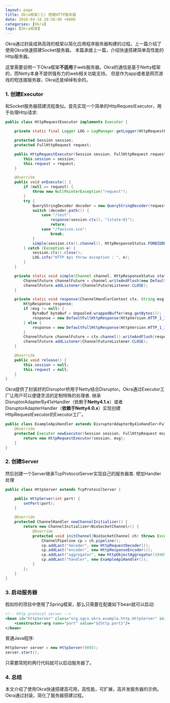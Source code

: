 ```yaml
---
layout: page
title: Okra框架(三) 搭建HTTP服务器
date: 2016-04-18 20:58:00 +0800
categories: [Okra]
tags: [Okra框架]
---
```


Okra通过封装成熟高效的框架以简化应用程序服务器构建的过程。上一篇介绍了使用Okra快速搭建Socket服务器。
本篇承接上一篇，介绍快速搭建简单高性能的Http服务器。

这里需要说明一下Okra框架**不适用**于web服务器。Okra的通信是基于Netty框架的，而Netty本身不提供强有力的web相关功能支持。
但是作为app或者是网页游戏的短连接服务器，Okra还是绰绰有余的。

### 1. 创建Executor

和Socket服务器搭建流程类似。首先实现一个简单的HttpRequestExecutor，用于处理Http请求:

```java
public class HttpRequestExecutor implements Executor {

    private static final Logger LOG = LogManager.getLogger(HttpRequestExecutor.class);

    protected Session session;
    protected FullHttpRequest request;

    public HttpRequestExecutor(Session session, FullHttpRequest request) {
        this.session = session;
        this.request = request;
    }

    @Override
    public void onExecute() {
        if (null == request) {
            throw new NullPointerException("request");
        }
        try {
            QueryStringDecoder decoder = new QueryStringDecoder(request.getUri());
            switch (decoder.path()) {
                case "/test":
                    response(session.ctx(), "{state:0}");
                    return;
                case "/favicon.ico":
                    break;
            }
            simple(session.ctx().channel(), HttpResponseStatus.FORBIDDEN);
        } catch (Exception e) {
            session.ctx().close();
            LOG.info("HTTP Api throw exception : ", e);
        }
    }

    private static void simple(Channel channel, HttpResponseStatus status) {
        ChannelFuture channelFuture = channel.writeAndFlush(new DefaultFullHttpResponse(HttpVersion.HTTP_1_1, status));
        channelFuture.addListener(ChannelFutureListener.CLOSE);
    }

    private static void response(ChannelHandlerContext ctx, String msg) {
        HttpResponse response;
        if (msg != null) {
            ByteBuf byteBuf = Unpooled.wrappedBuffer(msg.getBytes());
            response = new DefaultFullHttpResponse(HttpVersion.HTTP_1_1, HttpResponseStatus.OK, byteBuf);
        } else {
            response = new DefaultFullHttpResponse(HttpVersion.HTTP_1_1, HttpResponseStatus.OK);
        }
        ChannelFuture channelFuture = ctx.channel().writeAndFlush(response);
        channelFuture.addListener(ChannelFutureListener.CLOSE);
    }

    @Override
    public void release() {
        this.session = null;
        this.request = null;
    }
}
```

Okra提供了封装好的Disruptor桥用于Netty结合Disruptor。Okra通过Executor工厂让用户可以便捷灵活的定制特殊的处理者.
继承DisruptorAdapterBy41xHandler（依赖于**Netty4.1.x**）或者DisruptorAdapterHandler（**依赖于Netty4.0.x**）实现创建HttpRequestExecutor的Executor工厂。

```java
public class ExampleApiHandler extends DisruptorAdapterBy41xHandler<FullHttpRequest> {
    @Override
    protected Executor newExecutor(Session session, FullHttpRequest msg) {
        return new HttpRequestExecutor(session, msg);
    }
}
```

### 2. 创建Server

然后创建一个Server继承TcpProtocolServer实现自己的服务器类. 增加Handler处理

```java
public class HttpServer extends TcpProtocolServer {

    public HttpServer(int port) {
        setPort(port);
    }

    @Override
    protected ChannelHandler newChannelInitializer() {
        return new ChannelInitializer<NioSocketChannel>() {
            @Override
            protected void initChannel(NioSocketChannel ch) throws Exception {
                ChannelPipeline cp = ch.pipeline();
                cp.addLast("decoder", new HttpRequestDecoder());
                cp.addLast("encoder", new HttpResponseEncoder());
                cp.addLast("aggregator", new HttpObjectAggregator(1048576));
                cp.addLast("handler", new ExampleApiHandler());
            }
        };
    }
}
```

### 3. 启动服务器

假如你的项目中使用了Spring框架，那么只需要在配置如下bean就可以启动:

```xml
<!-- Http protocol server -->
<bean id="httpServer" class="org.ogcs.okra.example.http.HttpServer" init-method="start" destroy-method="stop">
    <constructor-arg name="port" value="${http.port}"/>
</bean>
```

普通Java程序:

```java
HttpServer server = new HttpServer(9005);
server.start();
```

只需要简短的两行代码就可以启动服务器了。

### 4. 总结
本文介绍了使用Okra快速搭建高可用，高性能，可扩展，高并发服务器的示例。Okra通过封装，简化了服务器搭建过程。

